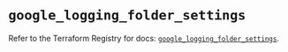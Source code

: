 # `google_logging_folder_settings`

Refer to the Terraform Registry for docs: [`google_logging_folder_settings`](https://registry.terraform.io/providers/hashicorp/google/6.36.0/docs/resources/logging_folder_settings).
